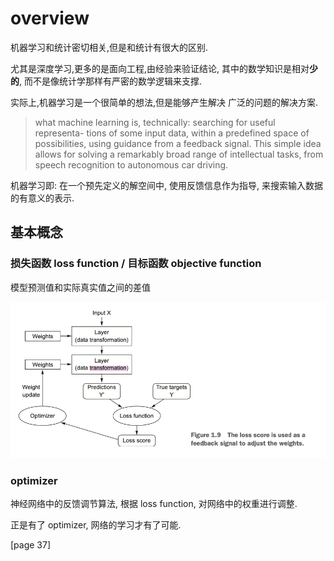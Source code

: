# overview

机器学习和统计密切相关,但是和统计有很大的区别.

尤其是深度学习,更多的是面向工程,由经验来验证结论,
其中的数学知识是相对**少的**,
而不是像统计学那样有严密的数学逻辑来支撑.

实际上,机器学习是一个很简单的想法,但是能够产生解决
广泛的问题的解决方案.

> what machine learning is, technically: searching for useful representa- tions of some input data, within a predefined space of possibilities, using guidance from a feedback signal. This simple idea allows for solving a remarkably broad range of intellectual tasks, from speech recognition to autonomous car driving.

机器学习即: 在一个预先定义的解空间中, 使用反馈信息作为指导,
来搜索输入数据的有意义的表示.

## 基本概念

### 损失函数 loss function / 目标函数 objective function

模型预测值和实际真实值之间的差值

![loss_score_as_feedback](./assets/loss_score_as_feedback.png)

### optimizer

神经网络中的反馈调节算法, 根据 loss function,
对网络中的权重进行调整.

正是有了 optimizer, 网络的学习才有了可能.

[page 37]
